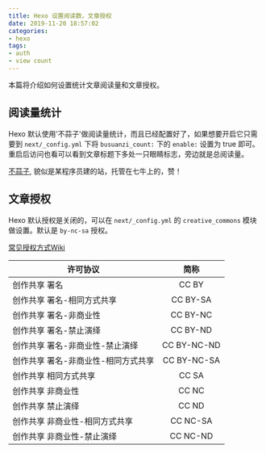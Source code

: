 ```yaml
---
title: Hexo 设置阅读数，文章授权
date: 2019-11-20 18:57:02
categories:
- hexo
tags:
- auth
- view count
---
```

本篇将介绍如何设置统计文章阅读量和文章授权。

## 阅读量统计

Hexo 默认使用'不蒜子'做阅读量统计，而且已经配置好了，如果想要开启它只需要到 `next/_config.yml` 下将 `busuanzi_count:` 下的 `enable:` 设置为 true 即可。重启后访问也看可以看到文章标题下多处一只眼睛标志，旁边就是总阅读量。

[不蒜子](http://ibruce.info/2015/04/04/busuanzi/), 貌似是某程序员建的站，托管在七牛上的，赞！

## 文章授权

Hexo 默认授权是关闭的，可以在 `next/_config.yml` 的 `creative_commons` 模块做设置。默认是 `by-nc-sa` 授权。

[常见授权方式Wiki](https://zh.wikipedia.org/wiki/%E7%9F%A5%E8%AF%86%E5%85%B1%E4%BA%AB%E8%AE%B8%E5%8F%AF%E5%8D%8F%E8%AE%AE)

许可协议|简称
---|:--:|
创作共享 署名|CC BY
创作共享 署名-相同方式共享|CC BY-SA
创作共享 署名-非商业性|CC BY-NC
创作共享 署名-禁止演绎|CC BY-ND
创作共享 署名-非商业性-禁止演绎|CC BY-NC-ND
创作共享 署名-非商业性-相同方式共享|CC BY-NC-SA
创作共享 相同方式共享|CC SA
创作共享 非商业性|CC NC
创作共享 禁止演绎|CC ND
创作共享 非商业性-相同方式共享|CC NC-SA
创作共享 非商业性-禁止演绎|CC NC-ND
